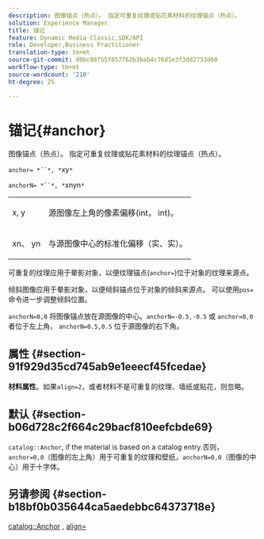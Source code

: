 ```yaml
---
description: 图像锚点（热点）。 指定可重复纹理或贴花素材料的纹理锚点（热点）。
solution: Experience Manager
title: 锚记
feature: Dynamic Media Classic,SDK/API
role: Developer,Business Practitioner
translation-type: tm+mt
source-git-commit: d0bc88f55f857762b3bab4c76d1e3f3dd2733d60
workflow-type: tm+mt
source-wordcount: '210'
ht-degree: 2%

---
```



# 锚记{#anchor}

图像锚点（热点）。 指定可重复纹理或贴花素材料的纹理锚点（热点）。

`anchor= *``*, *`xy`*`

`anchorN= *``*, *`xnyn`*`

<table id="simpletable_1D8E91D8424A424787C4D20C9B040115"> 
 <tr class="strow"> 
  <td class="stentry"> <p><span class="varname"> x</span>,  <span class="varname"> y</span> </p></td> 
  <td class="stentry"> <p>源图像左上角的像素偏移(int， int)。 </p></td> 
 </tr> 
 <tr class="strow"> 
  <td class="stentry"> <p><span class="varname"> xn</span>、 <span class="varname"> yn</span> </p></td> 
  <td class="stentry"> <p>与源图像中心的标准化偏移（实、实）。 </p></td> 
 </tr> 
</table>

可重复的纹理应用于晕影对象，以便纹理锚点(`anchor=`)位于对象的纹理来源点。

倾斜图像应用于晕影对象，以便倾斜锚点位于对象的倾斜来源点。 可以使用`pos=`命令进一步调整倾斜位置。

`anchorN=0,0` 将图像锚点放在源图像的中心。`anchorN=-0.5,-0.5` 或 `anchor=0,0` 者位于左上角， `anchorN=0.5,0.5` 位于源图像的右下角。

## 属性 {#section-91f929d35cd745ab9e1eeecf45fcedae}

**材料属性**。如果`align=2`，或者材料不是可重复的纹理、墙纸或贴花，则忽略。

## 默认 {#section-b06d728c2f664c29bacf810eefcbde69}

`catalog::Anchor`, if the material is based on a catalog entry.否则，`anchor=0,0`（图像的左上角）用于可重复的纹理和壁纸，`anchorN=0,0`（图像的中心）用于十字体。

## 另请参阅 {#section-b18bf0b035644ca5aedebbc64373718e}

[catalog::Anchor](../../../../../ir-api/material-cat/image-rendering-api-ref/c-ir-material-catalog/c-ir-material-data-reference/r-ir-cat-anchor.md#reference-d9b1d49db1fc440686f64b84453297ab) ,  [align=](../../../../../ir-api/http-protocol/image-rendering-api-ref/c-ir-http-protocol-ref/c-ir-http-protocol-command-reference/r-ir-align.md#reference-4d63baa522ce42f9b15167ba34c5c6a7)
